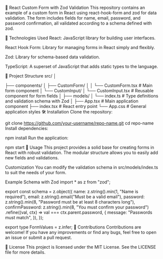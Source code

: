 📝 React Custom Form with Zod Validation
This repository contains an example of a custom form in React using react-hook-form and zod for data validation. The form includes fields for name, email, password, and password confirmation, all validated according to a schema defined with zod.

🚀 Technologies Used
React: JavaScript library for building user interfaces.

React Hook Form: Library for managing forms in React simply and flexibly.

Zod: Library for schema-based data validation.

TypeScript: A superset of JavaScript that adds static types to the language.

📂 Project Structure
src/
│

├── components/
│ ├── CustomForm/
│ │ └── CustomForm.tsx # Main form component
│ └── CustomInput/
│ └── CustomInput.tsx # Reusable component for form fields
│
├── models/
│ └── index.ts # Type definitions and validation schema with Zod
│
├── App.tsx # Main application component
├── index.tsx # React entry point
└── App.css # General application styles
🛠️ Installation
Clone the repository:

git clone https://github.com/your-username/repo-name.git
cd repo-name
Install dependencies:

npm install
Run the application:

npm start
📜 Usage
This project provides a solid base for creating forms in React with robust validation. The modular structure allows you to easily add new fields and validations.

Customization
You can modify the validation schema in src/models/index.ts to suit the needs of your form.

Example Schema with Zod
import \* as z from "zod";

export const schema = z.object({
name: z.string().min(1, "Name is required"),
email: z.string().email("Must be a valid email"),
password: z.string().min(8, "Password must be at least 8 characters long"),
confirmPassword: z.string().min(8, "You must confirm your password")
.refine((val, ctx) => val === ctx.parent.password, {
message: "Passwords must match",
}),
});

export type FormValues = z.infer<typeof schema>;
🤝 Contributions
Contributions are welcome! If you have any improvements or find any bugs, feel free to open an issue or submit a pull request.

📝 License
This project is licensed under the MIT License. See the LICENSE file for more details.
